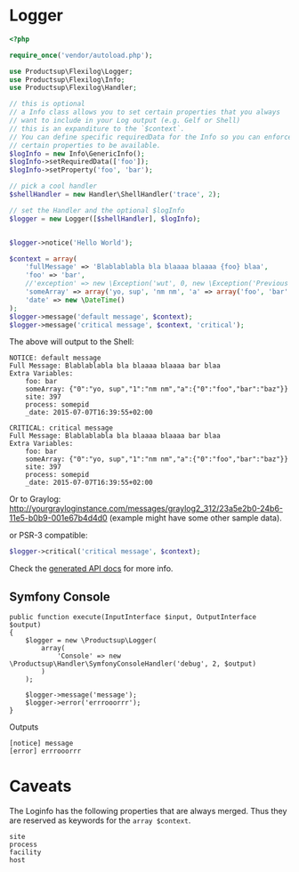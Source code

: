 # Logger

```php
<?php

require_once('vendor/autoload.php');

use Productsup\Flexilog\Logger;
use Productsup\Flexilog\Info;
use Productsup\Flexilog\Handler;

// this is optional
// a Info class allows you to set certain properties that you always
// want to include in your Log output (e.g. Gelf or Shell)
// this is an expanditure to the `$context`.
// You can define specific requiredData for the Info so you can enforce
// certain properties to be available.
$logInfo = new Info\GenericInfo();
$logInfo->setRequiredData(['foo']);
$logInfo->setProperty('foo', 'bar');

// pick a cool handler
$shellHandler = new Handler\ShellHandler('trace', 2);

// set the Handler and the optional $logInfo
$logger = new Logger([$shellHandler], $logInfo);


$logger->notice('Hello World');
```

```php
$context = array(
    'fullMessage' => 'Blablablabla bla blaaaa blaaaa {foo} blaa',
    'foo' => 'bar',
    //'exception' => new \Exception('wut', 0, new \Exception('Previous')),
    'someArray' => array('yo, sup', 'nm nm', 'a' => array('foo', 'bar' => 'baz')),
    'date' => new \DateTime()
);
$logger->message('default message', $context);
$logger->message('critical message', $context, 'critical');
```

The above will output to the Shell:

```
NOTICE: default message
Full Message: Blablablabla bla blaaaa blaaaa bar blaa
Extra Variables: 
	foo: bar
	someArray: {"0":"yo, sup","1":"nm nm","a":{"0":"foo","bar":"baz"}}
	site: 397
	process: somepid
	_date: 2015-07-07T16:39:55+02:00

CRITICAL: critical message
Full Message: Blablablabla bla blaaaa blaaaa bar blaa
Extra Variables: 
	foo: bar
	someArray: {"0":"yo, sup","1":"nm nm","a":{"0":"foo","bar":"baz"}}
	site: 397
	process: somepid
	_date: 2015-07-07T16:39:55+02:00
```

Or to Graylog: http://yourgrayloginstance.com/messages/graylog2_312/23a5e2b0-24b6-11e5-b0b9-001e67b4d4d0 (example might have some other sample data).


or PSR-3 compatible:

```php
$logger->critical('critical message', $context);
```

Check the [generated API docs](API.md) for more info.

## Symfony Console

```
public function execute(InputInterface $input, OutputInterface $output)
{
    $logger = new \Productsup\Logger(
        array(
            'Console' => new \Productsup\Handler\SymfonyConsoleHandler('debug', 2, $output)
        )
    );

    $logger->message('message');
    $logger->error('errrooorrr');
}
```

Outputs

```
[notice] message
[error] errrooorrr
```

# Caveats
The Loginfo has the following properties that are always merged. Thus they are reserved as keywords for the `array $context`.

```
site
process
facility
host
```
